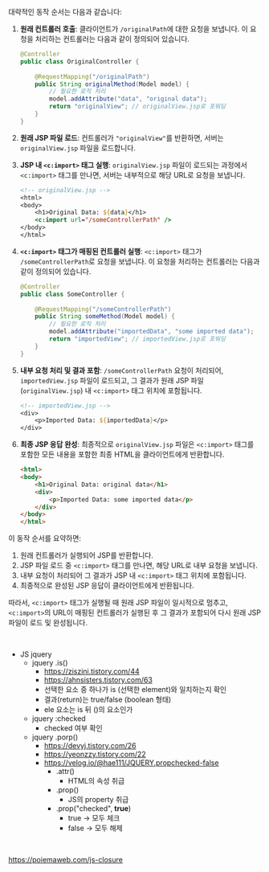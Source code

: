 대략적인 동작 순서는 다음과 같습니다:

1. **원래 컨트롤러 호출**:
   클라이언트가 `/originalPath`에 대한 요청을 보냅니다. 이 요청을 처리하는 컨트롤러는 다음과 같이 정의되어 있습니다.

    ```java
    @Controller
    public class OriginalController {
        
        @RequestMapping("/originalPath")
        public String originalMethod(Model model) {
            // 필요한 로직 처리
            model.addAttribute("data", "original data");
            return "originalView"; // originalView.jsp로 포워딩
        }
    }
    ```

2. **원래 JSP 파일 로드**:
   컨트롤러가 `"originalView"`를 반환하면, 서버는 `originalView.jsp` 파일을 로드합니다.

3. **JSP 내 `<c:import>` 태그 실행**:
   `originalView.jsp` 파일이 로드되는 과정에서 `<c:import>` 태그를 만나면, 서버는 내부적으로 해당 URL로 요청을 보냅니다.

    ```jsp
    <!-- originalView.jsp -->
    <html>
    <body>
        <h1>Original Data: ${data}</h1>
        <c:import url="/someControllerPath" />
    </body>
    </html>
    ```

4. **`<c:import>` 태그가 매핑된 컨트롤러 실행**:
   `<c:import>` 태그가 `/someControllerPath`로 요청을 보냅니다. 이 요청을 처리하는 컨트롤러는 다음과 같이 정의되어 있습니다.

    ```java
    @Controller
    public class SomeController {
        
        @RequestMapping("/someControllerPath")
        public String someMethod(Model model) {
            // 필요한 로직 처리
            model.addAttribute("importedData", "some imported data");
            return "importedView"; // importedView.jsp로 포워딩
        }
    }
    ```

5. **내부 요청 처리 및 결과 포함**:
   `/someControllerPath` 요청이 처리되어, `importedView.jsp` 파일이 로드되고, 그 결과가 원래 JSP 파일 (`originalView.jsp`) 내 `<c:import>` 태그 위치에 포함됩니다.

    ```jsp
    <!-- importedView.jsp -->
    <div>
        <p>Imported Data: ${importedData}</p>
    </div>
    ```

6. **최종 JSP 응답 완성**:
   최종적으로 `originalView.jsp` 파일은 `<c:import>` 태그를 포함한 모든 내용을 포함한 최종 HTML을 클라이언트에게 반환합니다.

    ```html
    <html>
    <body>
        <h1>Original Data: original data</h1>
        <div>
            <p>Imported Data: some imported data</p>
        </div>
    </body>
    </html>
    ```

이 동작 순서를 요약하면:
1. 원래 컨트롤러가 실행되어 JSP를 반환합니다.
2. JSP 파일 로드 중 `<c:import>` 태그를 만나면, 해당 URL로 내부 요청을 보냅니다.
3. 내부 요청이 처리되어 그 결과가 JSP 내 `<c:import>` 태그 위치에 포함됩니다.
4. 최종적으로 완성된 JSP 응답이 클라이언트에게 반환됩니다.

따라서, `<c:import>` 태그가 실행될 때 원래 JSP 파일이 일시적으로 멈추고, `<c:import>`의 URL이 매핑된 컨트롤러가 실행된 후 그 결과가 포함되어 다시 원래 JSP 파일이 로드 및 완성됩니다.

<br>


- JS jquery
	- jquery .is()
		- https://ziszini.tistory.com/44
		- https://ahnsisters.tistory.com/63
		- 선택한 요소 중 하나가 is (선택한 element)와 일치하는지 확인
		- 결과(return)는 true/false (boolean 형태)
		- ele 요소는 is 뒤 ()의 요소인가
	- jquery :checked
		- checked 여부 확인
	- jquery .porp()
		- https://devyj.tistory.com/26
		- https://yeonzzy.tistory.com/22
		- https://velog.io/@hae111/JQUERY.propchecked-false
			- .attr()
				- HTML의 속성 취급
			- .prop()
				- JS의 property 취급
			- .prop("checked", **true**)
				- true -> 모두 체크
				- false -> 모두 해제

<br>

https://poiemaweb.com/js-closure

